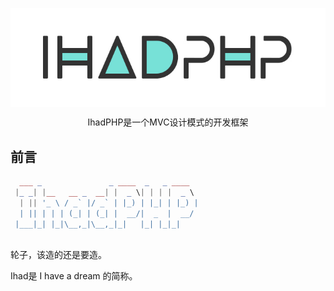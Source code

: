 <p align="center">
    <img src="/ihadphp-logo.jpg" alt="IhadPHP" align="center" />
</p>
<p align="center">IhadPHP是一个MVC设计模式的开发框架</p>

## 前言

```php
  ___ _               _ ____  _   _ ____  
 |_ _| |__   __ _  __| |  _ \| | | |  _ \ 
  | || '_ \ / _` |/ _` | |_) | |_| | |_) |
  | || | | | (_| | (_| |  __/|  _  |  __/ 
 |___|_| |_|\__,_|\__,_|_|   |_| |_|_|    
                                          
```

轮子，该造的还是要造。

Ihad是 I have a dream 的简称。
